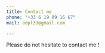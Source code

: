 ```yaml
---
title: Contact me
phone: "+33 6 19 09 16 67"
mail: adpl33@gmail.com

---
```

Please do not hesitate to contact me !